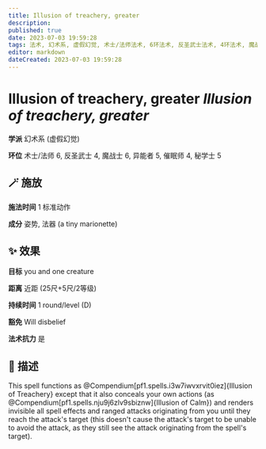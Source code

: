 ```yaml
---
title: Illusion of treachery, greater
description: 
published: true
date: 2023-07-03 19:59:28
tags: 法术, 幻术系, 虚假幻觉, 术士/法师法术, 6环法术, 反圣武士法术, 4环法术, 魔战士法术, 异能者法术, 5环法术, 催眠师法术, 秘学士法术
editor: markdown
dateCreated: 2023-07-03 19:59:28
---
```


# **Illusion of treachery, greater** *Illusion of treachery, greater*

**学派** 幻术系 (虚假幻觉) 

**环位** 术士/法师 6, 反圣武士 4, 魔战士 6, 异能者 5, 催眠师 4, 秘学士 5

## 🪄 施放

**施法时间** 1 标准动作

**成分** 姿势, 法器 (a tiny marionette)

## ✨ 效果 

**目标** you and one creature 

**距离** 近距 (25尺+5尺/2等级)  

**持续时间** 1 round/level (D) 

**豁免** Will disbelief

**法术抗力** 是

## 📖 描述

This spell functions as @Compendium[pf1.spells.i3w7iwvxrvit0iez]{Illusion of Treachery} except that it also conceals your own actions (as @Compendium[pf1.spells.nju9j6zlv9sbiznw]{Illusion of Calm}) and renders invisible all spell effects and ranged attacks originating from you until they reach the attack's target (this doesn't cause the attack's target to be unable to avoid the attack, as they still see the attack originating from the spell's target).
    